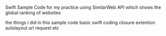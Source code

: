 Swift Sample Code for my practice using SimilarWeb API which shows the global ranking of websites

the things i did in this sample code
    basic swift coding
    closure
    extention
    autolayout
    url request
    etc

